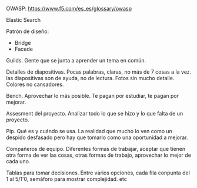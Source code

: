 

OWASP: https://www.f5.com/es_es/glossary/owasp

Elastic Search

Patrón de diseño:
- Bridge
- Facede

Guilds. Gente que se junta a aprender un tema en común.

Detalles de diapositivas. Pocas palabras, claras, no más de 7 cosas a la vez. las diapositivas son de ayuda, no de lectura. Fotos sin mucho detalle. Colores no cansadores.

Bench. Aprovechar lo más posible. Te pagan por estudiar, te pagan por mejorar.

Assesment del proyecto. Analizar todo lo que se hizo y lo que falta de un proyecto.

Pip. Qué es y cuándo se usa. La realidad que mucho lo ven como un despido desfasado pero hay que tomarlo como una oportunidad a mejorar.

Compañeros de equipo. Diferentes formas de trabajar, aceptar que tienen otra forma de ver las cosas, otras formas de trabajo, aprovechar lo mejor de cada uno.

Tablas para tomar decisiones. Entre varios opciones, cada fila conpunta del 1 al 5/1'0, semáforo para mostrar complejidad. etc

